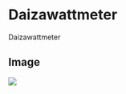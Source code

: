 # Daizawattmeter
Daizawattmeter

## Image
![](![top-page](https://github.com/DaisukeHirata/Daizawattmeter/raw/images/ipad_safari.jpg))
